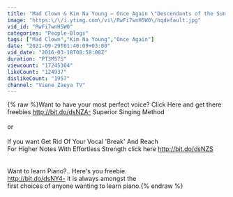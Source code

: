 ```yaml
---
title: "Mad Clown & Kim Na Young – Once Again \"Descendants of the Sun OST\" English + Romanized Lyrics"
image: "https:\/\/i.ytimg.com\/vi\/RwFi7wnH5W0\/hqdefault.jpg"
vid_id: "RwFi7wnH5W0"
categories: "People-Blogs"
tags: ["Mad Clown","Kim Na Young","Once Again"]
date: "2021-09-29T01:40:09+03:00"
vid_date: "2016-03-18T08:58:08Z"
duration: "PT3M57S"
viewcount: "17245304"
likeCount: "124937"
dislikeCount: "1957"
channel: "Viene Zaeya TV"
---
```

{% raw %}Want to have your most perfect voice? Click Here and get there freebies <a rel="nofollow" target="blank" href="http://bit.do/dsNZA-">http://bit.do/dsNZA-</a>  Superior Singing Method<br /><br />or<br /><br />If you want Get Rid Of Your Vocal 'Break' And Reach <br />For Higher Notes With Effortless Strength click here <a rel="nofollow" target="blank" href="http://bit.do/dsNZS">http://bit.do/dsNZS</a><br /> <br /><br />Want to learn Piano?.. Here's  you freebie. <br />                                        <a rel="nofollow" target="blank" href="http://bit.do/dsNY4-">http://bit.do/dsNY4-</a>  it is always amongst the <br />                                        first choices of anyone wanting to learn piano.{% endraw %}
